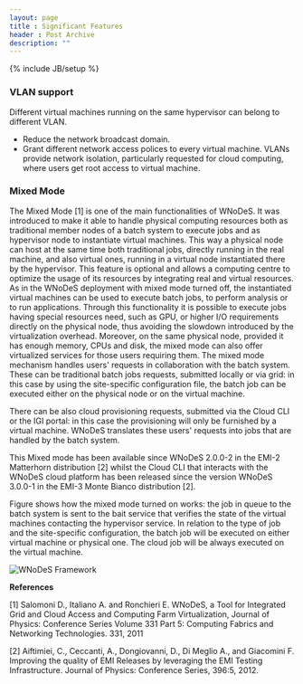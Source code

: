 ```yaml
---
layout: page
title : Significant Features
header : Post Archive
description: ""
---
```

{% include JB/setup %}

### VLAN support

Different virtual machines running on the same hypervisor can belong to different VLAN.

* Reduce the network broadcast domain.
* Grant different network access polices to every virtual machine. VLANs provide network isolation, particularly requested for cloud computing, where users get root access to virtual machine. 

### Mixed Mode

The Mixed Mode [1] is one of the main functionalities of WNoDeS.
It was introduced to make it able to handle physical computing resources both as traditional member nodes of a batch system to execute jobs and as hypervisor node to instantiate virtual machines.
This way a physical node can host at the same time both traditional jobs, directly running in the real machine, and also virtual ones, running in a virtual node instantiated there by the hypervisor.
This feature is optional and allows a computing centre to optimize the usage of its resources by integrating real and virtual resources.
As in the WNoDeS deployment with mixed mode turned off, the instantiated virtual machines can be used to execute batch jobs, to perform analysis or to run applications.
Through this functionality it is possible to execute jobs having special resources need, such as GPU, or higher I/O requirements directly on the physical node, thus avoiding the slowdown introduced by the virtualization overhead.
Moreover, on the same physical node, provided it has enough memory, CPUs and disk, the mixed mode can also offer virtualized services for those users requiring them.
The mixed mode mechanism handles users' requests in collaboration with the batch system.
These can be traditional batch jobs requests, submitted locally or via grid: in this case by using the site-specific configuration file, the batch job can be executed either on the physical node or on the virtual machine.

There can be also cloud provisioning requests, submitted via the Cloud CLI or the IGI portal: in this case the provisioning will only be furnished by a virtual machine.
WNoDeS translates these users' requests into jobs that are handled by the batch system.

This Mixed mode has been available since WNoDeS 2.0.0-2 in the EMI-2 Matterhorn distribution [2] whilst the Cloud CLI that interacts with the WNoDeS cloud platform has been released since the version WNoDeS 3.0.0-1 in the EMI-3 Monte Bianco distribution [2].

Figure shows how the mixed mode turned on works: the job in queue to the batch system is sent to the bait service that verifies the state of the virtual machines contacting the hypervisor service.
In relation to the type of job and the site-specific configuration, the batch job will be executed on either virtual machine or physical one.
The cloud job will be always executed on the virtual machine.


![WNoDeS Framework]({{site.baseurl}}/images/mixed_mode_on_new.png )


**References**

[1] Salomoni D., Italiano A. and Ronchieri E. WNoDeS, a Tool for Integrated Grid and Cloud Access and Computing Farm Virtualization, 
Journal of Physics: Conference Series Volume 331 Part 5: Computing Fabrics and Networking Technologies. 331, 2011

[2] Aiftimiei, C., Ceccanti, A., Dongiovanni, D., Di Meglio A., and Giacomini F.
Improving the quality of EMI Releases by leveraging the EMI Testing Infrastructure. Journal of Physics: Conference Series, 396:5, 2012.